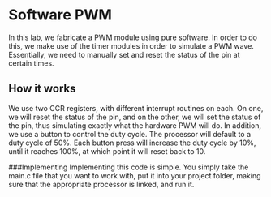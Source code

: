 # Software PWM
In this lab, we fabricate a PWM module using pure software. In order to do this, we make use of the timer modules
in order to simulate a PWM wave. Essentially, we need to manually set and reset the status of the pin at 
certain times.

## How it works
We use two CCR registers, with different interrupt routines on each. On one, we will reset the status of the pin,
and on the other, we will set the status of the pin, thus simulating exactly what the hardware PWM will do.
In addition, we use a button to control the duty cycle. The processor will default to a duty cycle of 50%. Each 
button press will increase the duty cycle by 10%, until it reaches 100%, at which point it will reset back to 10.

###Implementing
Implementing this code is simple. You simply take the main.c file that you want to work with, put it into your project 
folder, making sure that the appropriate processor is linked, and run it.
